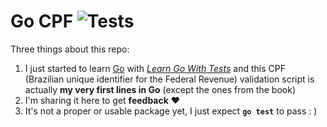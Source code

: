 # Go CPF ![Tests](https://github.com/cuducos/go-cpf/workflows/Tests/badge.svg)

Three things about this repo:

1. I just started to learn [Go](https://golang.org/) with [_Learn Go With Tests_](https://quii.gitbook.io/learn-go-with-tests/) and this CPF (Brazilian unique identifier for the Federal Revenue) validation script is actually **my very first lines in Go** (except the ones from the book)
2. I'm sharing it here to get **feedback** ❤️
3. It's not a proper or usable package yet, I just expect **`go test`** to pass : )
